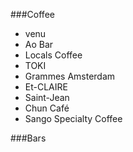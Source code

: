 ###Coffee
* venu
* Ao Bar
* Locals Coffee
* TOKI
* Grammes Amsterdam
* Et-CLAIRE
* Saint-Jean
* Chun Café
* Sango Specialty Coffee


###Bars
